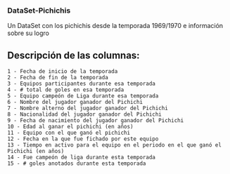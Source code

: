 ### DataSet-Pichichis
Un DataSet con los pichichis desde la temporada 1969/1970 e información sobre su logro
## Descripción de las columnas:
    1 - Fecha de inicio de la temporada
    2 - Fecha de fin de la temporada
    3 - Equipos participantes durante esa temporada
    4 - # total de goles en esa temporada
    5 - Equipo campeón de Liga durante esa temporada
    6 - Nombre del jugador ganador del Pichichi
    7 - Nombre alterno del jugador ganador del Pichichi
    8 - Nacionalidad del jugador ganador del Pichichi
    9 - Fecha de nacimiento del jugador ganador del Pichichi
    10 - Edad al ganar el pichichi (en años)
    11 - Equipo con el que ganó el pichichi
    12 - Fecha en la que fue fichado por este equipo
    13 - Tiempo en activo para el equipo en el periodo en el que ganó el Pichichi (en años)
    14 - Fue campeón de liga durante esta temporada
    15 - # goles anotados durante esta temporada
